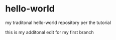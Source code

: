 # hello-world
my traditonal hello-world repository per the tutorial

this is my additonal edit for my first branch
